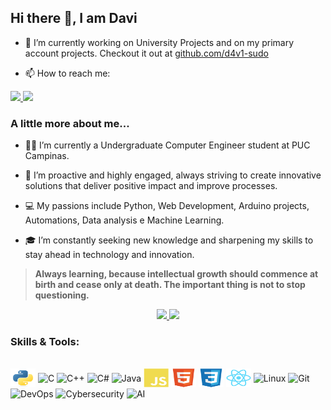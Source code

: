 ## Hi there 👋, I am Davi

- 🔭 I’m currently working on University Projects and on my primary account projects. Checkout it out at [github.com/d4v1-sudo](https://github.com/d4v1-sudo)

- 📫 How to reach me:
<div align="left">
  <a href="[YOUR LINKEDIN URL HERE]">
    <img src="https://img.shields.io/badge/-LinkedIn-%230077B5?style=for-the-badge&logo=linkedin&logoColor=white">
  </a>

  <a href="mailto:davis.dpont@hotmail.com">
    <img src="https://img.shields.io/badge/Email-D14836?style=for-the-badge&logo=gmail&logoColor=white">
  </a>
</div>

### A little more about me...

- 👨‍💻 I’m currently a Undergraduate Computer Engineer student at PUC Campinas.

- 🚀 I’m proactive and highly engaged, always striving to create innovative solutions that deliver positive impact and improve processes.

- 💻 My passions include Python, Web Development, Arduino projects, Automations, Data analysis e Machine Learning.

- 🎓 I’m constantly seeking new knowledge and sharpening my skills to stay ahead in technology and innovation.

> **Always learning, because intellectual growth should commence at birth and cease only at death. The important thing is not to stop questioning.**

<div align="center"> <a href="https://github.com/davi-sdp"> <img height="180em" src="https://github-readme-stats.vercel.app/api?username=davi-sdp&show_icons=true&theme=dracula&include_all_commits=true&count_private=true"/> <img height="180em" src="https://github-readme-stats.vercel.app/api/top-langs/?username=davi-sdp&layout=compact&langs_count=16&theme=dracula"/> </a> </div>


### Skills & Tools:

<div style="display: inline_block"><br> 
  <img align="center" alt="Python" height="30" width="40" src="https://raw.githubusercontent.com/devicons/devicon/master/icons/python/python-original.svg"> 
  <img align="center" alt="C" height="30" width="40" src="https://cdn.jsdelivr.net/gh/devicons/devicon/icons/c/c-original.svg"> 
  <img align="center" alt="C++" height="30" width="40" src="https://cdn.jsdelivr.net/gh/devicons/devicon/icons/cplusplus/cplusplus-original.svg"> 
  <img align="center" alt="C#" height="30" width="40" src="https://cdn.jsdelivr.net/gh/devicons/devicon/icons/csharp/csharp-original.svg"> 
  <img align="center" alt="Java" height="30" width="40" src="https://cdn.jsdelivr.net/gh/devicons/devicon/icons/java/java-original.svg"> 
  <img align="center" alt="JavaScript" height="30" width="40" src="https://raw.githubusercontent.com/devicons/devicon/master/icons/javascript/javascript-plain.svg"> 
  <img align="center" alt="HTML5" height="30" width="40" src="https://raw.githubusercontent.com/devicons/devicon/master/icons/html5/html5-original.svg"> 
  <img align="center" alt="CSS3" height="30" width="40" src="https://raw.githubusercontent.com/devicons/devicon/master/icons/css3/css3-original.svg"> 
  <img align="center" alt="React" height="30" width="40" src="https://raw.githubusercontent.com/devicons/devicon/master/icons/react/react-original.svg"> 
  <!-- <img align="center" alt="SQL" height="30" width="40" src="https://cdn.jsdelivr.net/gh/devicons/devicon/icons/postgresql/postgresql-original.svg"> 
  <img align="center" alt="Power BI" height="30" width="40" src="https://img.shields.io/badge/Power_BI-F2C811?style=for-the-badge&logo=power-bi&logoColor=white"> 
  <img align="center" alt="Go" height="30" width="40" src="https://cdn.jsdelivr.net/gh/devicons/devicon/icons/go/go-original.svg"> 
  <img align="center" alt="Kotlin" height="30" width="40" src="https://cdn.jsdelivr.net/gh/devicons/devicon/icons/kotlin/kotlin-original.svg"> -->
  <img align="center" alt="Linux" height="30" width="40" src="https://cdn.jsdelivr.net/gh/devicons/devicon/icons/linux/linux-original.svg"> 
  <img align="center" alt="Git" height="30" width="40" src="https://cdn.jsdelivr.net/gh/devicons/devicon/icons/git/git-original.svg"> 
  <!-- <img align="center" alt="Google Cloud" height="30" width="40" src="https://cdn.jsdelivr.net/gh/devicons/devicon/icons/googlecloud/googlecloud-original.svg"> -->
  <img align="center" alt="DevOps" height="30" width="40" src="https://cdn.jsdelivr.net/gh/devicons/devicon/icons/docker/docker-plain.svg"> 
  <img align="center" alt="Cybersecurity" height="30" width="40" src="https://img.shields.io/badge/Cybersecurity-000000?style=for-the-badge&logo=cybersecurity&logoColor=white"> 
  <!-- <img align="center" alt="Blender" height="30" width="40" src="https://cdn.jsdelivr.net/gh/devicons/devicon/icons/blender/blender-original.svg">  -->
  <img align="center" alt="AI" height="30" width="40" src="https://img.shields.io/badge/Artificial_Intelligence-FF4500?style=for-the-badge&logo=openai&logoColor=white"> </div>

<!--
### Areas of Study & Interest:

Development: [YOUR DEVELOPMENT SKILLS HERE]

Infrastructure/Operations: [YOUR INFRASTRUCTURE/OPS SKILLS HERE]

Emerging Technologies: [YOUR EMERGING TECH SKILLS HERE]

Other: [YOUR OTHER SKILLS/INTERESTS HERE]

### 🏆 Certifications & Achievements:

[YOUR CERTIFICATIONS AND ACHIEVEMENTS HERE]

-->
